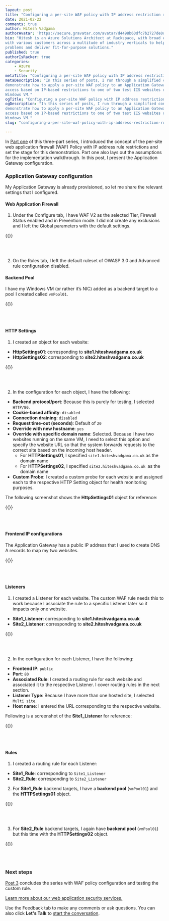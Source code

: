 ```yaml
---
layout: post
title: "Configuring a per-site WAF policy with IP address restriction rules: Part two"
date: 2021-02-22
comments: true
author: Hitesh Vadgama
authorAvatar: 'https://secure.gravatar.com/avatar/d4498b60dfc7b2727de0dd451c67df5b'
bio: "Hitesh is an Azure Solutions Architect at Rackspace, with broad experience working
with various customers across a multitude of industry verticals to help solve technical
problems and deliver fit-for-purpose solutions."
published: true
authorIsRacker: true
categories:
    - Azure
    - Security
metaTitle: "Configuring a per-site WAF policy with IP address restriction rules: Part two"
metaDescription: "In this series of posts, I run through a simplified configuration to
demonstrate how to apply a per-site WAF policy to an Application Gateway to control inbound
access based on IP-based restrictions to one of two test IIS websites running on a single
Windows VM."
ogTitle: "Configuring a per-site WAF policy with IP address restriction rules: Part two"
ogDescription: "In this series of posts, I run through a simplified configuration to
demonstrate how to apply a per-site WAF policy to an Application Gateway to control inbound
access based on IP-based restrictions to one of two test IIS websites running on a single
Windows VM."
slug: "configuring-a-per-site-waf-policy-with-ip-address-restriction-rules-part-two"

---
```


In [Part one](https://docs.rackspace.com/blog/configuring-a-per-site-waf-policy-with-ip-address-restriction-rules-part-one/)
of this three-part series, I introduced the concept of the per-site web application firewall
(WAF) Policy with IP address rule restrictions and set the stage for this demonstration.
Part one also lays out the assumptions for the implementation walkthrough. In this post,
I present the Application Gateway configuration.

<!--more-->

### Application Gateway configuration

My Application Gateway is already provisioned, so let me share the relevant settings that
I configured.

#### Web Application Firewall 

1. Under the Configure tab, I have WAF V2 as the selected Tier, Firewall Status enabled
   and in Prevention mode. I did not create any exclusions and I left the Global parameters
   with the default settings. 
 
{{<img src="Picture2.png" title="" alt="">}}

<br>
</br>

2. On the Rules tab, I left the default ruleset of OWASP 3.0 and Advanced rule
   configuration disabled. 

#### Backend Pool

I have my Windows VM (or rather it’s NIC) added as a backend target to a pool I created
called `vmPool01`.

{{<img src="Picture3.png" title="" alt="">}}

<br>
</br>

#### HTTP Settings

1. I created an object for each website:

- **HttpSettings01**: corresponding to **site1.hiteshvadgama.co.uk**
- **HttpSettings02**: corresponding to **site2.hiteshvadgama.co.uk**

{{<img src="Picture4.png" title="" alt="">}}

<br>
</br>

2. In the configuration for each object, I have the following:

- **Backend protocol/port**: Because this is purely for testing, I selected `HTTP/80`.
- **Cookie-based affinity**: `disabled`
- **Connection draining**: `disabled`
- **Request time-out (seconds)**: Default of `20`
- **Override with new hostname**: `yes`
- **Override with specific domain name**: Selected. Because I have two websites running on
  the same VM, I need to select this option and specify the website URL so that the system
  forwards requests to the correct site based on the incoming host header.
   - For **HTTPSettings01**, I specified `site1.hiteshvadgama.co.uk` as the domain name
   - For **HTTPSettings02**, I specified `site2.hiteshvadgama.co.uk `as the domain name
- **Custom Probe**: I created a custom probe for each website and assigned each to the
  respective HTTP Setting object for health monitoring purposes.

The following screenshot shows the **HttpSettings01** object for reference:

{{<img src="Picture5.png" title="" alt="">}}

<br>
</br>

#### Frontend IP configurations

The Application Gateway has a public IP address that I used to create DNS A records to map
my two websites.

{{<img src="Picture6.png" title="" alt="">}}

<br>
</br>

#### Listeners

1. I created a Listener for each website. The custom WAF rule needs this to work because I
   associate the rule to a specific Listener later so it impacts only one website.

- **Site1_Listener**: corresponding to **site1.hiteshvadgama.co.uk**
- **Site2_Listener**: corresponding to **site2.hiteshvadgama.co.uk**

{{<img src="Picture7.png" title="" alt="">}}

<br>
</br>
 
2. In the configuration for each Listener, I have the following:

- **Frontend IP**: `public`
- **Port**: `80`
- **Associated Rule**: I created a routing rule for each website and associated it to the
  respective Listener. I cover routing rules in the next section.
- **Listener Type**: Because I have more than one hosted site, I selected `Multi site`.
- **Host name**: I entered the URL corresponding to the respective website.

Following is a screenshot of the **Site1_Listener** for reference:

{{<img src="Picture8.png" title="" alt="">}}

<br>
</br>

#### Rules

1. I created a routing rule for each Listener:

- **Site1_Rule**: corresponding to `Site1_Listener`
- **Site2_Rule**: corresponding to `Site2_Listener`

2. For **Site1_Rule** backend targets, I have a **backend pool** (`vmPool01`) and the
   **HTTPSettings01** object.

{{<img src="Picture9.png" title="" alt="">}}

<br>
</br>

3. For **Site2_Rule** backend targets, I again have **backend pool** (`vmPool01`) but this
   time with the **HTTPSettings02** object.
   
{{<img src="Picture10.png" title="" alt="">}}

<br>
</br>

### Next steps

[Post 3](https://docs.rackspace.com/blog/configuring-a-per-site-waf-policy-with-ip-address-restriction-rules-part-three)
concludes the series with WAF policy configuration and testing the custom rule.

<a class="cta blue" id="cta" href="https://www.rackspace.com/security/application-security">Learn more about our web application security services.</a>

Use the Feedback tab to make any comments or ask questions. You can also click
**Let's Talk** to [start the conversation](https://www.rackspace.com/).

